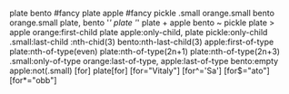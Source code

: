 plate
bento
#fancy
plate apple
#fancy pickle
.small
orange.small
bento orange.small
plate, bento
'*'
plate '*'
plate + apple
bento ~ pickle
plate > apple
orange:first-child
 plate apple:only-child, plate pickle:only-child
.small:last-child
:nth-chid(3)
bento:nth-last-child(3)
apple:first-of-type
plate:nth-of-type(even)
plate:nth-of-type(2n+1)
plate:nth-of-type(2n+3)
.small:only-of-type
orange:last-of-type, apple:last-of-type
bento:empty
apple:not(.small)
[for]
plate[for]
[for="Vitaly"]
[for^='Sa']
[for$="ato"]
[for*="obb"]